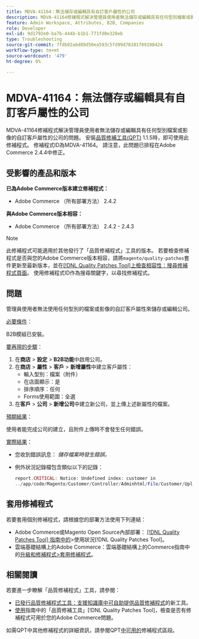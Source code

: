 ```yaml
---
title: MDVA-41164：無法儲存或編輯具有自訂客戶屬性的公司
description: MDVA-41164修補程式解決管理員使用者無法儲存或編輯具有任何型別檔案或影像的自訂客戶屬性的公司的問題。 安裝[Quality Patches Tool (QPT)](https://experienceleague.adobe.com/zh-hant/docs/commerce-operations/tools/quality-patches-tool/quality-patches-tool-to-self-serve-quality-patches) 1.1.5時，即可使用此修補程式。 修補程式ID為MDVA-41164。 請注意，此問題已排程在Adobe Commerce 2.4.4中修正。
feature: Admin Workspace, Attributes, B2B, Companies
role: Developer
exl-id: 9d1792e0-ba7b-444b-b1b1-771fd0e328eb
type: Troubleshooting
source-git-commit: 7fdb02a6d89d50ea593c5fd99d78101f89198424
workflow-type: tm+mt
source-wordcount: '479'
ht-degree: 0%

---
```


# MDVA-41164：無法儲存或編輯具有自訂客戶屬性的公司

MDVA-41164修補程式解決管理員使用者無法儲存或編輯具有任何型別檔案或影像的自訂客戶屬性的公司的問題。 安裝[品質修補工具(QPT)](https://experienceleague.adobe.com/zh-hant/docs/commerce-operations/tools/quality-patches-tool/quality-patches-tool-to-self-serve-quality-patches) 1.1.5時，即可使用此修補程式。 修補程式ID為MDVA-41164。 請注意，此問題已排程在Adobe Commerce 2.4.4中修正。

## 受影響的產品和版本

**已為Adobe Commerce版本建立修補程式：**

* Adobe Commerce （所有部署方法） 2.4.2

**與Adobe Commerce版本相容：**

* Adobe Commerce （所有部署方法） 2.4.2 - 2.4.3

>[!NOTE]
>
>此修補程式可能適用於其他發行了「品質修補程式」工具的版本。 若要檢查修補程式是否與您的Adobe Commerce版本相容，請將`magento/quality-patches`套件更新至最新版本，並在[[!DNL Quality Patches Tool]上檢查相容性：搜尋修補程式頁面](https://experienceleague.adobe.com/zh-hant/docs/commerce-operations/tools/quality-patches-tool/quality-patches-tool-to-self-serve-quality-patches)。 使用修補程式ID作為搜尋關鍵字，以尋找修補程式。

## 問題

管理員使用者無法使用任何型別的檔案或影像的自訂客戶屬性來儲存或編輯公司。

<u>必要條件</u>：

B2B模組已安裝。

<u>要再現的步驟</u>：

1. 在&#x200B;**商店** > **設定** > **B2B功能**&#x200B;中啟用公司。
1. 在&#x200B;**商店** > **屬性** > **客戶** > **新增屬性**&#x200B;中建立客戶屬性：
   * 輸入型別：檔案（附件）
   * 在店面顯示：是
   * 排序順序：任何
   * Forms使用範圍：全選
1. 在&#x200B;**客戶** > **公司** > **新增公司**&#x200B;中建立新公司，並上傳上述新屬性的檔案。

<u>預期結果</u>：

使用者能完成公司的建立，且附件上傳時不會發生任何錯誤。

<u>實際結果</u>：

* 您收到錯誤訊息： *儲存檔案時發生錯誤。*
* 例外狀況記錄檔包含類似以下的記錄：

  ```php
  report.CRITICAL: Notice: Undefined index: customer in
  ../app/code/Magento/Customer/Controller/Adminhtml/File/Customer/Upload.php on line 69
  ```

## 套用修補程式

若要套用個別修補程式，請根據您的部署方法使用下列連結：

* Adobe Commerce或Magento Open Source內部部署： [[!DNL Quality Patches Tool] 指南中的](/help/tools/quality-patches-tool/usage.md)>使用狀況[!DNL Quality Patches Tool]。
* 雲端基礎結構上的Adobe Commerce：雲端基礎結構上的Commerce指南中的[升級和修補程式>套用修補程式](https://experienceleague.adobe.com/docs/commerce-cloud-service/user-guide/develop/upgrade/apply-patches.html?lang=zh-Hant)。

## 相關閱讀

若要進一步瞭解「品質修補程式」工具，請參閱：

* [已發行品質修補程式工具：支援知識庫中可自助提供品質修補程式](https://experienceleague.adobe.com/zh-hant/docs/commerce-operations/tools/quality-patches-tool/quality-patches-tool-to-self-serve-quality-patches)的新工具。
* [使用](/help/tools/quality-patches-tool/patches-available-in-qpt/check-patch-for-magento-issue-with-magento-quality-patches.md)指南中的「品質修補工具」[!DNL Quality Patches Tool]，檢查是否有修補程式可用於您的Adobe Commerce問題。

如需QPT中其他修補程式的詳細資訊，請參閱QPT[中可用的](https://support.magento.com/hc/en-us/sections/360010506631-Patches-available-in-MQP-tool-)修補程式區段。
